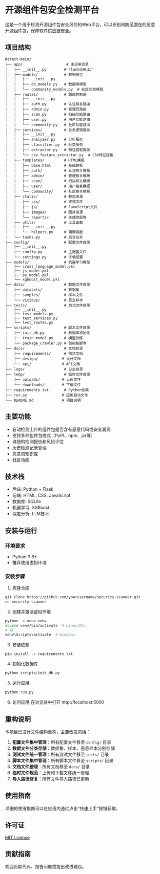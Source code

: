 # 开源组件包安全检测平台

这是一个用于检测开源组件包安全风险的Web平台，可以识别和防范潜在的恶意开源组件包，保障软件供应链安全。

## 项目结构

```
Detect-main/
├── app/                    # 主应用目录
│   ├── __init__.py        # Flask应用工厂
│   ├── models/            # 数据模型
│   │   ├── __init__.py
│   │   ├── db_models.py   # 数据库模型
│   │   └── community_models.py  # 社区功能模型
│   ├── routes/            # 路由控制器
│   │   ├── __init__.py
│   │   ├── auth.py        # 认证相关路由
│   │   ├── admin.py       # 管理员路由
│   │   ├── scan.py        # 扫描功能路由
│   │   ├── user.py        # 用户功能路由
│   │   └── community.py   # 社区功能路由
│   ├── services/          # 业务逻辑服务
│   │   ├── __init__.py
│   │   ├── analyzer.py    # 分析服务
│   │   ├── classifier.py  # 分类服务
│   │   ├── extractor.py   # 特征提取服务
│   │   └── csv_feature_extractor.py  # CSV特征提取
│   ├── templates/         # HTML模板
│   │   ├── base.html      # 基础模板
│   │   ├── auth/          # 认证相关模板
│   │   ├── admin/         # 管理相关模板
│   │   ├── scan/          # 扫描相关模板
│   │   ├── user/          # 用户相关模板
│   │   └── community/     # 社区相关模板
│   ├── static/            # 静态资源
│   │   ├── css/           # 样式文件
│   │   ├── js/            # JavaScript文件
│   │   ├── images/        # 图片资源
│   │   └── reports/       # 生成的报告
│   ├── utils/             # 工具函数
│   │   ├── __init__.py
│   │   └── helpers.py     # 辅助函数
│   └── tasks.py           # 后台任务
├── config/                # 配置文件目录
│   ├── __init__.py
│   ├── config.py          # 主配置文件
│   └── settings.py        # 环境设置
├── models/                # 机器学习模型
│   ├── cross_language_model.pkl
│   ├── js_model.pkl
│   ├── py_model.pkl
│   └── xgboost_model.pkl
├── data/                  # 数据文件目录
│   ├── datasets/          # 数据集
│   ├── samples/           # 样本文件
│   └── vicious/           # 恶意样本
├── tests/                 # 测试文件目录
│   ├── __init__.py
│   ├── test_models.py
│   ├── test_services.py
│   └── test_routes.py
├── scripts/               # 脚本文件目录
│   ├── init_db.py         # 数据库初始化
│   ├── train_model.py     # 模型训练
│   └── package_crawler.py # 包抓取脚本
├── docs/                  # 文档目录
│   ├── requirements/      # 需求文档
│   ├── design/           # 设计文档
│   └── api/              # API文档
├── logs/                  # 日志目录
├── temp/                  # 临时文件目录
│   ├── uploads/          # 上传文件
│   └── downloads/        # 下载文件
├── requirements.txt       # Python依赖
├── run.py                # 应用启动文件
└── README.md             # 项目说明
```

## 主要功能

- 自动检测上传的组件包是否含有恶意代码或安全漏洞
- 支持多种组件包格式（PyPI、npm、jar等）
- 详细的检测报告和风险评估
- 历史检测记录管理
- 恶意包知识库
- 社区功能

## 技术栈

- 后端: Python + Flask
- 前端: HTML, CSS, JavaScript
- 数据库: SQLite
- 机器学习: XGBoost
- 深度分析: LLM技术

## 安装与运行

### 环境要求
- Python 3.8+
- 推荐使用虚拟环境

### 安装步骤

1. 克隆仓库
```bash
git clone https://github.com/yourusername/security-scanner.git
cd security-scanner
```

2. 创建并激活虚拟环境
```bash
python -m venv venv
source venv/bin/activate  # Linux/Mac
# 或
venv\Scripts\activate  # Windows
```

3. 安装依赖
```bash
pip install -r requirements.txt
```

4. 初始化数据库
```bash
python scripts/init_db.py
```

5. 运行应用
```bash
python run.py
```

6. 访问应用
在浏览器中打开 http://localhost:5000

## 重构说明

本项目已进行文件结构重构，主要改进包括：

1. **配置文件集中管理**：所有配置文件移至 `config/` 目录
2. **数据文件分类存储**：数据集、样本、恶意样本分别存储
3. **测试文件统一管理**：所有测试文件移至 `tests/` 目录
4. **脚本文件集中管理**：所有脚本文件移至 `scripts/` 目录
5. **文档文件整理**：所有文档移至 `docs/` 目录
6. **临时文件规范**：上传和下载文件统一管理
7. **导入路径修复**：所有文件导入路径已更新

## 使用指南

详细的使用指南可以在应用内通过点击"快速上手"按钮获取。

## 许可证

[MIT License](LICENSE)

## 贡献指南

欢迎贡献代码、报告问题或提出改进建议。 